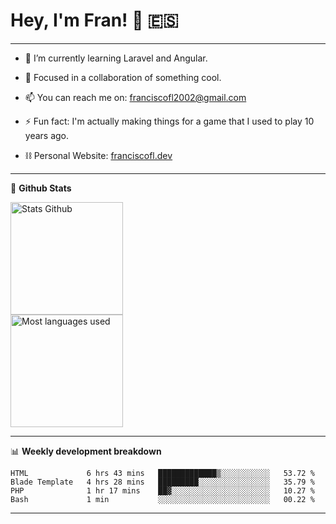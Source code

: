 # Hey, I'm Fran! 👋 :es:

-------

- 🌱 I’m currently learning Laravel and Angular.

- 👯 Focused in a collaboration of something cool.

- 📫 You can reach me on: franciscofl2002@gmail.com

- ⚡ Fun fact: I'm actually making things for a game that I used to play 10 years ago.

- ⛓  Personal Website: [franciscofl.dev](https://www.franciscofl.dev/)

-------

📝 **Github Stats**


<div align="left">
  <img height="180em" src="https://github-readme-stats.vercel.app/api?username=franciscofl12&count_private=true&show_icons=true&theme=dracula&bg_color=-45deg,282A36,3D3344" alt="Stats Github"/>
  <br>
  <img height="180em" src="https://github-readme-stats.vercel.app/api/top-langs/?username=franciscofl12&count_private&theme=dracula&bg_color=-45deg,282A36,3D3344&layout=compact&langs_count=6" alt="Most languages used"/>
</div>

-------

📊 **Weekly development breakdown**


<!--START_SECTION:waka-->

```text
HTML             6 hrs 43 mins   █████████████▒░░░░░░░░░░░   53.72 %
Blade Template   4 hrs 28 mins   █████████░░░░░░░░░░░░░░░░   35.79 %
PHP              1 hr 17 mins    ██▓░░░░░░░░░░░░░░░░░░░░░░   10.27 %
Bash             1 min           ░░░░░░░░░░░░░░░░░░░░░░░░░   00.22 %
```

<!--END_SECTION:waka-->

-------


